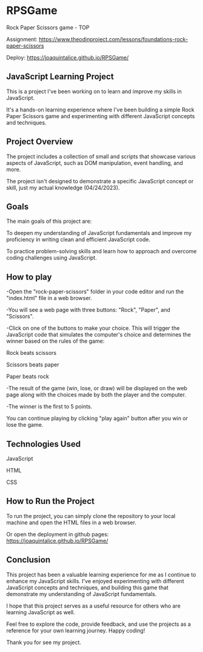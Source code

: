 # RPSGame
Rock Paper Scissors game - TOP

Assignment:
https://www.theodinproject.com/lessons/foundations-rock-paper-scissors

Deploy: 
https://joaquintalice.github.io/RPSGame/


## JavaScript Learning Project
This is a project I've been working on to learn and improve my skills in JavaScript.

It's a hands-on learning experience where I've been building a simple Rock Paper Scissors game and experimenting with different JavaScript concepts and techniques.

## Project Overview
The project includes a collection of small and scripts that showcase various aspects of JavaScript, such as DOM manipulation, event handling, and more. 

The project isn't designed to demonstrate a specific JavaScript concept or skill, just my actual knowledge (04/24/2023).

## Goals
The main goals of this project are:

To deepen my understanding of JavaScript fundamentals and improve my proficiency in writing clean and efficient JavaScript code.

To practice problem-solving skills and learn how to approach and overcome coding challenges using JavaScript.

## How to play

-Open the "rock-paper-scissors" folder in your code editor and run the "index.html" file in a web browser.

-You will see a web page with three buttons: "Rock", "Paper", and "Scissors".

-Click on one of the buttons to make your choice. This will trigger the JavaScript code that simulates the computer's choice and determines the winner based on the rules of the game:

Rock beats scissors

Scissors beats paper

Paper beats rock

-The result of the game (win, lose, or draw) will be displayed on the web page along with the choices made by both the player and the computer.

-The winner is the first to 5 points.

You can continue playing by clicking "play again" button after you win or lose the game.

## Technologies Used

JavaScript

HTML

CSS


## How to Run the Project
To run the project, you can simply clone the repository to your local machine and open the HTML files in a web browser. 

Or open the deployment in github pages: https://joaquintalice.github.io/RPSGame/

## Conclusion
This project has been a valuable learning experience for me as I continue to enhance my JavaScript skills. I've enjoyed experimenting with different JavaScript concepts and techniques, and building this game that demonstrate my understanding of JavaScript fundamentals. 

I hope that this project serves as a useful resource for others who are learning JavaScript as well. 

Feel free to explore the code, provide feedback, and use the projects as a reference for your own learning journey. Happy coding!

Thank you for see my project.
